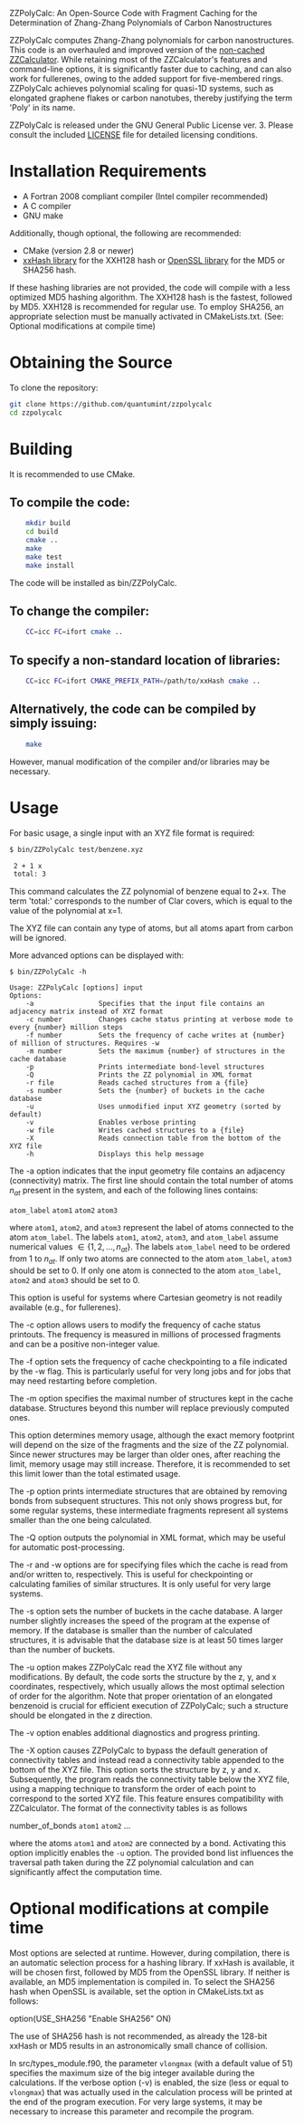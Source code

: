 ZZPolyCalc: An Open-Source Code with Fragment Caching for the Determination of Zhang-Zhang Polynomials of Carbon Nanostructures

ZZPolyCalc computes Zhang-Zhang polynomials for carbon nanostructures. This code is an overhauled and improved version of the 
[non-cached ZZCalculator](https://github.com/solccp/zzcalculator). While retaining most of the ZZCalculator's features and command-line options, it is significantly faster due to caching, and can also work for fullerenes, owing to the added support for five-membered rings. ZZPolyCalc achieves polynomial scaling for quasi-1D systems, such as elongated graphene flakes or carbon nanotubes, thereby justifying the term 'Poly' in its name.

ZZPolyCalc is released under the GNU General Public License ver. 3. Please consult the included [LICENSE](LICENSE) file for detailed licensing conditions.

Installation Requirements
=========================

* A Fortran 2008 compliant compiler (Intel compiler recommended)
* A C compiler
* GNU make

Additionally, though optional, the following are recommended:

* CMake (version 2.8 or newer)
* [xxHash library](https://github.com/Cyan4973/xxHash) for the XXH128 hash or [OpenSSL library](https://github.com/openssl/openssl) for the MD5 or SHA256 hash.

If these hashing libraries are not provided, the code will compile with a less optimized MD5 hashing algorithm.
The XXH128 hash is the fastest, followed by MD5. XXH128 is recommended for regular use. To employ SHA256, an appropriate selection must be manually activated in CMakeLists.txt. (See: Optional modifications at compile time)

Obtaining the Source
====================

To clone the repository:

```bash
git clone https://github.com/quantumint/zzpolycalc
cd zzpolycalc
```

Building
========

It is recommended to use CMake.

## To compile the code:

```bash
    mkdir build
    cd build
    cmake ..
    make
    make test
    make install
```

The code will be installed as bin/ZZPolyCalc.

## To change the compiler:

```bash
    CC=icc FC=ifort cmake ..
```

## To specify a non-standard location of libraries:

```bash
    CC=icc FC=ifort CMAKE_PREFIX_PATH=/path/to/xxHash cmake ..
```

## Alternatively, the code can be compiled by simply issuing:

```bash
    make
```

However, manual modification of the compiler and/or libraries may be necessary.

Usage
=====

For basic usage, a single input with an XYZ file format is required:

```bash
$ bin/ZZPolyCalc test/benzene.xyz

 2 + 1 x
 total: 3
```

This command calculates the ZZ polynomial of benzene equal to 2+x. The term 'total:' corresponds to the number of Clar covers, which is equal to the value of the polynomial at x=1.

The XYZ file can contain any type of atoms, but all atoms apart from carbon will be ignored.

More advanced options can be displayed with:

```
$ bin/ZZPolyCalc -h

Usage: ZZPolyCalc [options] input
Options:
    -a                Specifies that the input file contains an adjacency matrix instead of XYZ format
    -c number         Changes cache status printing at verbose mode to every {number} million steps
    -f number         Sets the frequency of cache writes at {number} of million of structures. Requires -w
    -m number         Sets the maximum {number} of structures in the cache database
    -p                Prints intermediate bond-level structures
    -Q                Prints the ZZ polynomial in XML format
    -r file           Reads cached structures from a {file}
    -s number         Sets the {number} of buckets in the cache database
    -u                Uses unmodified input XYZ geometry (sorted by default)
    -v                Enables verbose printing
    -w file           Writes cached structures to a {file}
    -X                Reads connection table from the bottom of the XYZ file
    -h                Displays this help message
```

The -a option indicates that the input geometry file contains an adjacency (connectivity) matrix. The first line should contain the total number of atoms $`n_{at}`$ present in the system, and each of the following lines contains:

`atom_label` `atom1` `atom2` `atom3`

where `atom1`, `atom2`, and `atom3` represent the label of atoms connected to the atom `atom_label`. The labels `atom1`, `atom2`, `atom3`, and `atom_label` assume numerical values $`\in \left\{1,2,...,n_{at}\right\}`$. The labels `atom_label` need to be ordered from 1 to $`n_{at}`$. If only two atoms are connected to the atom `atom_label`, `atom3` should be set to 0. If only one atom is connected to the atom `atom_label`, `atom2` and `atom3` should be set to 0.

This option is useful for systems where Cartesian geometry is not readily available (e.g., for fullerenes).

The -c option allows users to modify the frequency of cache status printouts. The frequency is measured in millions of processed fragments and can be a positive non-integer value.

The -f option sets the frequency of cache checkpointing to a file indicated by the -w flag. This is particularly useful for very long jobs and for jobs that may need restarting before completion.

The -m option specifies the maximal number of structures kept in the cache database. Structures beyond this number will replace previously computed ones.

This option determines memory usage, although the exact memory footprint will depend on the size of the fragments and the size of the ZZ polynomial. Since newer structures may be larger than older ones, after reaching the limit, memory usage may still increase. Therefore, it is recommended to set this limit lower than the total estimated usage.

The -p option prints intermediate structures that are obtained by removing bonds from subsequent structures. This not only shows progress but, for some regular systems, these intermediate fragments represent all systems smaller than the one being calculated.

The -Q option outputs the polynomial in XML format, which may be useful for automatic post-processing.

The -r and -w options are for specifying files which the cache is read from and/or written to, respectively. This is useful for checkpointing or calculating families of similar structures. It is only useful for very large systems.

The -s option sets the number of buckets in the cache database. A larger number slightly increases the speed of the program at the expense of memory. If the database is smaller than the number of calculated structures, it is advisable that the database size is at least 50 times larger than the number of buckets.

The -u option makes ZZPolyCalc read the XYZ file without any modifications. By default, the code sorts the structure by the z, y, and x coordinates, respectively, which usually allows the most optimal selection of order for the algorithm. Note that proper orientation of an elongated benzenoid is crucial for efficient execution of ZZPolyCalc; such a structure should be elongated in the z direction.

The -v option enables additional diagnostics and progress printing.

The -X option causes ZZPolyCalc to bypass the default generation of connectivity tables and instead read a connectivity table appended to the bottom of the XYZ file. This option sorts the structure by z, y and x. Subsequently, the program reads the connectivity table below the XYZ file, using a mapping technique to transform the order of each point to correspond to the sorted XYZ file. This feature ensures compatibility with ZZCalculator. The format of the connectivity tables is as follows

  number_of_bonds
  `atom1` `atom2`
  ...

where the atoms `atom1` and `atom2` are connected by a bond. Activating this option implicitly enables the `-u` option. The provided bond list influences the traversal path taken during the ZZ polynomial calculation and can significantly affect the computation time.

Optional modifications at compile time
======================================

Most options are selected at runtime. However, during compilation, there is an automatic selection process for a hashing library. If xxHash is available, it will be chosen first, followed by MD5 from the OpenSSL library. If neither is available, an MD5 implementation is compiled in. To select the SHA256 hash when OpenSSL is available, set the option in CMakeLists.txt as follows:

option(USE_SHA256 "Enable SHA256" ON)

The use of SHA256 hash is not recommended, as already the 128-bit xxHash or MD5 results in an astronomically small chance of collision.

In src/types_module.f90, the parameter `vlongmax` (with a default value of 51) specifies the maximum size of the big integer available during the calculations. If the verbose option (-v) is enabled, the size (less or equal to `vlongmax`) that was actually used in the calculation process will be printed at the end of the program execution. For very large systems, it may be necessary to increase this parameter and recompile the program.

